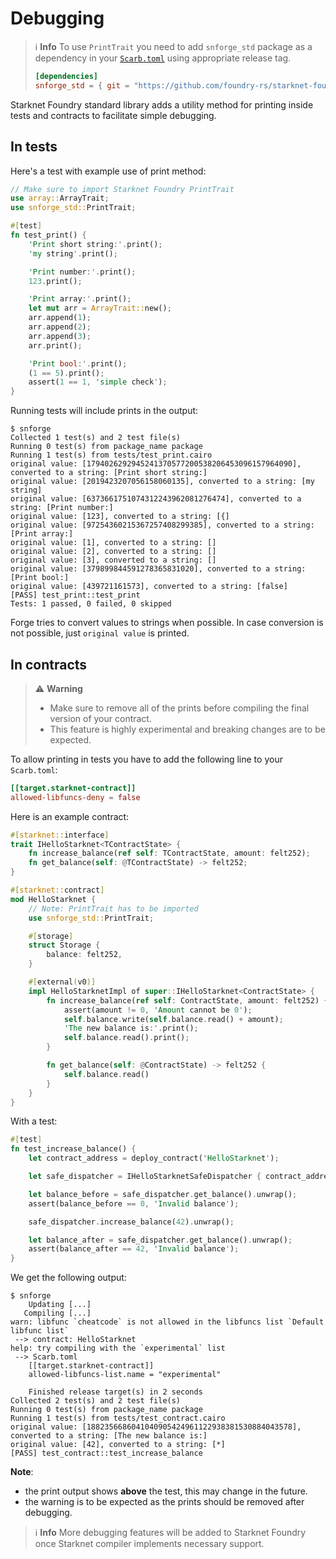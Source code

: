 # Debugging

> ℹ️ **Info**
> To use `PrintTrait` you need to add `snforge_std` package as a dependency in
> your [`Scarb.toml`](https://docs.swmansion.com/scarb/docs/guides/dependencies.html#adding-a-dependency) 
> using appropriate release tag.
>```toml
> [dependencies]
> snforge_std = { git = "https://github.com/foundry-rs/starknet-foundry.git", tag = "v0.5.0" }
> ```

Starknet Foundry standard library adds a utility method for printing inside tests and contracts to facilitate simple debugging.

## In tests

Here's a test with example use of print method:

```rust
// Make sure to import Starknet Foundry PrintTrait
use array::ArrayTrait;
use snforge_std::PrintTrait;

#[test]
fn test_print() {
    'Print short string:'.print();
    'my string'.print();

    'Print number:'.print();
    123.print();

    'Print array:'.print();
    let mut arr = ArrayTrait::new();
    arr.append(1);
    arr.append(2);
    arr.append(3);
    arr.print();

    'Print bool:'.print();
    (1 == 5).print();
    assert(1 == 1, 'simple check');
}
```

Running tests will include prints in the output:

```shell
$ snforge
Collected 1 test(s) and 2 test file(s)
Running 0 test(s) from package_name package
Running 1 test(s) from tests/test_print.cairo
original value: [1794026292945241370577200538206453096157964090], converted to a string: [Print short string:]
original value: [2019423207056158060135], converted to a string: [my string]
original value: [6373661751074312243962081276474], converted to a string: [Print number:]
original value: [123], converted to a string: [{]
original value: [97254360215367257408299385], converted to a string: [Print array:]
original value: [1], converted to a string: []
original value: [2], converted to a string: []
original value: [3], converted to a string: []
original value: [379899844591278365831020], converted to a string: [Print bool:]
original value: [439721161573], converted to a string: [false]
[PASS] test_print::test_print
Tests: 1 passed, 0 failed, 0 skipped
```

Forge tries to convert values to strings when possible. In case conversion is not possible,
just `original value` is printed.

## In contracts
> ⚠️ **Warning**
> 
> - Make sure to remove all of the prints before compiling the final version of your contract. 
> - This feature is highly experimental and breaking changes are to be expected.

To allow printing in tests you have to add the following line to your `Scarb.toml`:
```toml
[[target.starknet-contract]]
allowed-libfuncs-deny = false
```
Here is an example contract:

```rust
#[starknet::interface]
trait IHelloStarknet<TContractState> {
    fn increase_balance(ref self: TContractState, amount: felt252);
    fn get_balance(self: @TContractState) -> felt252;
}

#[starknet::contract]
mod HelloStarknet {
    // Note: PrintTrait has to be imported
    use snforge_std::PrintTrait;

    #[storage]
    struct Storage {
        balance: felt252, 
    }

    #[external(v0)]
    impl HelloStarknetImpl of super::IHelloStarknet<ContractState> {
        fn increase_balance(ref self: ContractState, amount: felt252) {
            assert(amount != 0, 'Amount cannot be 0');
            self.balance.write(self.balance.read() + amount);
            'The new balance is:'.print();
            self.balance.read().print();
        }

        fn get_balance(self: @ContractState) -> felt252 {
            self.balance.read()
        }
    }
}
```
With a test:
```rust
#[test]
fn test_increase_balance() {
    let contract_address = deploy_contract('HelloStarknet');

    let safe_dispatcher = IHelloStarknetSafeDispatcher { contract_address };

    let balance_before = safe_dispatcher.get_balance().unwrap();
    assert(balance_before == 0, 'Invalid balance');

    safe_dispatcher.increase_balance(42).unwrap();

    let balance_after = safe_dispatcher.get_balance().unwrap();
    assert(balance_after == 42, 'Invalid balance');
}
```
We get the following output:
```
$ snforge                                                                                              
    Updating [...]
   Compiling [...]
warn: libfunc `cheatcode` is not allowed in the libfuncs list `Default libfunc list`
 --> contract: HelloStarknet
help: try compiling with the `experimental` list
 --> Scarb.toml
    [[target.starknet-contract]]
    allowed-libfuncs-list.name = "experimental"

    Finished release target(s) in 2 seconds
Collected 2 test(s) and 2 test file(s)
Running 0 test(s) from package_name package
Running 1 test(s) from tests/test_contract.cairo
original value: [1882356686041040905424961122938381530884043578], converted to a string: [The new balance is:]
original value: [42], converted to a string: [*]
[PASS] test_contract::test_increase_balance
```

**Note**: 
- the print output shows **above** the test, this may change in the future.
- the warning is to be expected as the prints should be removed after debugging.

> ℹ️ **Info**
> More debugging features will be added to Starknet Foundry once Starknet compiler implements necessary support.
